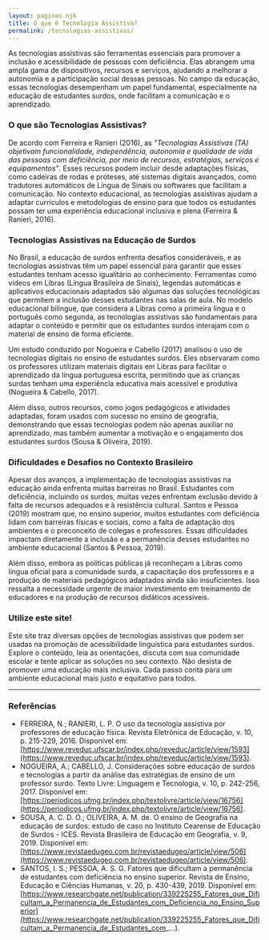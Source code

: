 ```yaml
---
layout: paginas.njk
title: O que é Tecnologia Assistiva?
permalink: /tecnologias-assistivas/
---
```


As tecnologias assistivas são ferramentas essenciais para promover a inclusão e acessibilidade de pessoas com deficiência. Elas abrangem uma ampla gama de dispositivos, recursos e serviços, ajudando a melhorar a autonomia e a participação social dessas pessoas. No campo da educação, essas tecnologias desempenham um papel fundamental, especialmente na educação de estudantes surdos, onde facilitam a comunicação e o aprendizado.

### O que são Tecnologias Assistivas?

De acordo com Ferreira e Ranieri (2016), as _"Tecnologias Assistivas (TA) objetivam funcionalidade, independência, autonomia e qualidade de vida das pessoas com deficiência, por meio de recursos, estratégias, serviços e equipamentos"_. Esses recursos podem incluir desde adaptações físicas, como cadeiras de rodas e próteses, até sistemas digitais avançados, como tradutores automáticos de Língua de Sinais ou softwares que facilitam a comunicação. No contexto educacional, as tecnologias assistivas ajudam a adaptar currículos e metodologias de ensino para que todos os estudantes possam ter uma experiência educacional inclusiva e plena (Ferreira & Ranieri, 2016).

### Tecnologias Assistivas na Educação de Surdos

No Brasil, a educação de surdos enfrenta desafios consideráveis, e as tecnologias assistivas têm um papel essencial para garantir que esses estudantes tenham acesso igualitário ao conhecimento. Ferramentas como vídeos em Libras (Língua Brasileira de Sinais), legendas automáticas e aplicativos educacionais adaptados são algumas das soluções tecnológicas que permitem a inclusão desses estudantes nas salas de aula. No modelo educacional bilíngue, que considera a Libras como a primeira língua e o português como segunda, as tecnologias assistivas são fundamentais para adaptar o conteúdo e permitir que os estudantes surdos interajam com o material de ensino de forma eficiente.

Um estudo conduzido por Nogueira e Cabello (2017) analisou o uso de tecnologias digitais no ensino de estudantes surdos. Eles observaram como os professores utilizam materiais digitais em Libras para facilitar o aprendizado da língua portuguesa escrita, permitindo que as crianças surdas tenham uma experiência educativa mais acessível e produtiva (Nogueira & Cabello, 2017).

Além disso, outros recursos, como jogos pedagógicos e atividades adaptadas, foram usados com sucesso no ensino de geografia, demonstrando que essas tecnologias podem não apenas auxiliar no aprendizado, mas também aumentar a motivação e o engajamento dos estudantes surdos (Sousa & Oliveira, 2019).

### Dificuldades e Desafios no Contexto Brasileiro

Apesar dos avanços, a implementação de tecnologias assistivas na educação ainda enfrenta muitas barreiras no Brasil. Estudantes com deficiência, incluindo os surdos, muitas vezes enfrentam exclusão devido à falta de recursos adequados e à resistência cultural. Santos e Pessoa (2019) mostram que, no ensino superior, muitos estudantes com deficiência lidam com barreiras físicas e sociais, como a falta de adaptação dos ambientes e o preconceito de colegas e professores. Essas dificuldades impactam diretamente a inclusão e a permanência desses estudantes no ambiente educacional (Santos & Pessoa, 2019).

Além disso, embora as políticas públicas já reconheçam a Libras como língua oficial para a comunidade surda, a capacitação dos professores e a produção de materiais pedagógicos adaptados ainda são insuficientes. Isso ressalta a necessidade urgente de maior investimento em treinamento de educadores e na produção de recursos didáticos acessíveis.

### Utilize este site!

Este site traz diversas opções de tecnologias assistivas que podem ser usadas na promoção de acessibilidade linguística para estudantes surdos. Explore o conteúdo, leia as orientações, discuta com sua comunidade escolar e tente aplicar as soluções no seu contexto. Não desista de promover uma educação mais inclusiva. Cada passo conta para um ambiente educacional mais justo e equitativo para todos.

---

### Referências

- FERREIRA, N.; RANIERI, L. P. O uso da tecnologia assistiva por professores de educação física. Revista Eletrônica de Educação, v. 10, p. 215-229, 2016. Disponível em: [https://www.reveduc.ufscar.br/index.php/reveduc/article/view/1593](https://www.reveduc.ufscar.br/index.php/reveduc/article/view/1593).
- NOGUEIRA, A.; CABELLO, J. Considerações sobre educação de surdos e tecnologias a partir da análise das estratégias de ensino de um professor surdo. Texto Livre: Linguagem e Tecnologia, v. 10, p. 242-256, 2017. Disponível em: [https://periodicos.ufmg.br/index.php/textolivre/article/view/16756](https://periodicos.ufmg.br/index.php/textolivre/article/view/16756).
- SOUSA, A. C. D. O.; OLIVEIRA, A. M. de. O ensino de Geografia na educação de surdos: estudo de caso no Instituto Cearense de Educação de Surdos - ICES. Revista Brasileira de Educação em Geografia, v. 9, 2019. Disponível em: [https://www.revistaedugeo.com.br/revistaedugeo/article/view/506](https://www.revistaedugeo.com.br/revistaedugeo/article/view/506).
- SANTOS, I. S.; PESSOA, A. S. G. Fatores que dificultam a permanência de estudantes com deficiência no ensino superior. Revista de Ensino, Educação e Ciências Humanas, v. 20, p. 430-439, 2019. Disponível em: [https://www.researchgate.net/publication/339225255_Fatores_que_Dificultam_a_Permanencia_de_Estudantes_com_Deficiencia_no_Ensino_Superior](https://www.researchgate.net/publication/339225255_Fatores_que_Dificultam_a_Permanencia_de_Estudantes_com_...).
